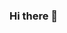 ### Hi there 👋

<!--
**kudo-kenya22-fixer/kudo-kenya22-fixer** is a ✨ _special_ ✨ repository because its `README.md` (this file) appears on your GitHub profile.

Here are some ideas to get you started:

- 🔭 I’m currently working on ...
- 🌱 I’m currently learning ...
- 👯 I’m looking to collaborate on ...
- 🤔 I’m looking for help with ...
- 💬 Ask me about ...
- 📫 How to reach me: ...
- 😄 Pronouns: ...
- ⚡ Fun fact: ...
->

<a href="https://github.com/kudo-kenya22-fixer">
  <img align="left" height="170px" src="https://github-readme-stats.vercel.app/api?username=kudo-kenya22-fixer&count_private=true&theme=dracula" />
</a>

<a href="https://github.com/kudo-kenya22-fixer">
  <img align="left" height="170px" src="https://github-readme-stats.vercel.app/api?/top-langs/?username=kudo-kenya22-fixer&layout=compact&theme=dracula" />
</a>


